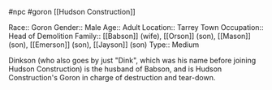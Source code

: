 #npc #goron [[Hudson Construction]]

Race:: Goron
Gender:: Male
Age:: Adult
Location:: Tarrey Town
Occupation:: Head of Demolition
Family:: [[Babson]] (wife), [[Orson]] (son), [[Mason]] (son), [[Emerson]] (son), [[Jayson]] (son)
Type:: Medium

Dinkson (who also goes by just "Dink", which was his name before joining Hudson Construction) is the husband of Babson, and is Hudson Construction's Goron in charge of destruction and tear-down.
